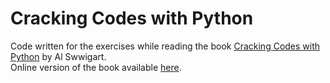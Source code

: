 # Cracking Codes with Python
Code written for the exercises while reading the book [Cracking Codes with Python](https://nostarch.com/crackingcodes) by Al Swwigart.  
Online version of the book available [here](https://inventwithpython.com/cracking/).

